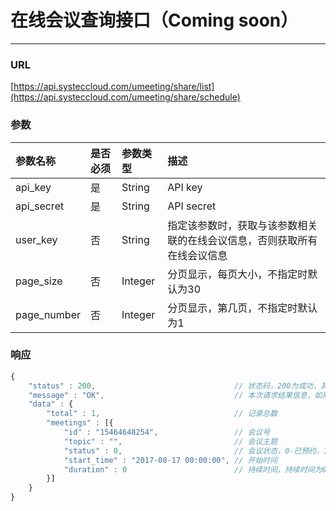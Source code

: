 # 在线会议查询接口（Coming soon）

---

### URL

[https://api.systeccloud.com/umeeting/share/list](https://api.systeccloud.com/umeeting/share/schedule)

### 参数

| 参数名称 | 是否必须 | 参数类型 | 描述 |
| :--- | :--- | :--- | :--- |
| api\_key | 是 | String | API key |
| api\_secret | 是 | String | API secret |
| user\_key | 否 | String | 指定该参数时，获取与该参数相关联的在线会议信息，否则获取所有在线会议信息 |
| page\_size | 否 | Integer | 分页显示，每页大小，不指定时默认为30 |
| page\_number | 否 | Integer | 分页显示，第几页，不指定时默认为1 |

### 响应

```js
{
    "status" : 200,                               // 状态码，200为成功，其他值为失败
    "message" : "OK",                             // 本次请求结果信息，如果为错误时，即为详细的错误信息
    "data" : {
        "total" : 1,                              // 记录总数
        "meetings" : [{
            "id" : "15464648254",                 // 会议号
            "topic" : "",                         // 会议主题
            "status" : 0,                         // 会议状态，0-已预约，1-进行中
            "start_time" : "2017-08-17 00:00:00", // 开始时间
            "duration" : 0                        // 持续时间，持续时间为0，表示即时会议
        }]
    }
}
```



